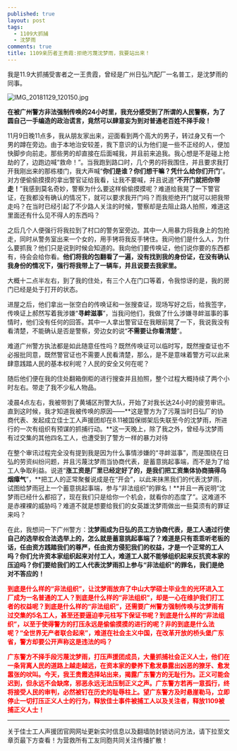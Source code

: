 ```yaml
---
published: true
layout: post
tags:
  - 1109大抓捕
  - 沈梦雨
comments: true
title: 1109亲历者王贵霞:拒绝污蔑沈梦雨，我要站出来！
---
```


我是11.9大抓捕受害者之一王贵霞，曾经是广州日弘汽配厂一名普工，是沈梦雨的同事。

<img src="https://i.loli.net/2018/11/29/5bffd3a695cd4.jpg" alt="IMG_20181129_120150.jpg" title="IMG_20181129_120150.jpg" />

**在被广州警方非法强制传唤的24小时里，我充分感受到了所谓的人民警察，为了圆自己一手编造的政治谎言，竟然可以肆意妄为到对普通老百姓不择手段！**

11月9日晚11点多，我从朋友家出来，迎面看到两个高大的男子，转过身又有一个男的蹲在旁边。由于本地治安较差，我下意识的认为他们是一些不正经的人，便加快脚步向前走。那些男的却直接在后面喊我，并且前来追我。我心想是不是碰上抢劫的了，边跑边喊“救命！”。当我跑到路口时，几个男的将我围住，并且要求我打开我刚出来的那栋楼门，我大声喊“**你们是谁？你们想干嘛？凭什么给你们开门**”。对方便偷偷摸摸的拿出警官证给我看，让我不要喊，并且说道“**不开门就把你带走！**”我感到莫名奇妙，警察为什么要这样偷偷摸摸呢？难道给我晃了一下警官证，在我都没有确认的情况下，就可以要求我开门吗？而我拒绝开门就可以把我带走吗？在当时已经引起了不少路人关注的时候，警察却是去阻止路人拍照，难道这里面还有什么见不得人的东西吗？

之后几个人便强行将我拉到了村口的警务室旁边。其中一人用暴力将我身上的包抢走，同时从警务室出来一个女的，用手铐将我反手铐住。我问他们是什么人，为什么要抓我？他们只是说到时候会知道的。我向他们要传唤证，他们说你要的东西都有，待会会给你看。**他们将我的包翻看了一遍，没有找到我的身份证，在没有确认我身份的情况下，强行将我带上了一辆车，并且说要去我家里。**

大概十二点半左右，到了我的住处，有三个人在门口等着，令我惊讶的是，我的房门已经是处于打开的状态。

进屋之后，他们拿出一张空白的传唤证和一张搜查证，现场写好之后，给我签字，传唤证上郝然写着我涉嫌“**寻衅滋事**”，当我问他们，我做了什么涉嫌寻衅滋事的事情时，他们没有任何的回答。其中一人拿出警官证在我眼前晃了一下，我说我没有看清楚，不能确认是否是警察，旁边女的说“**不需要让你看清楚**”。

难道广州警方执法都是如此随意任性吗？既然传唤证可以临时写，既然搜查证也不必报批同意，既然警官证也不需要人民看清楚，那么，是不是意味着警方可以此来肆意践踏人民的基本权利呢？人民的安全又何在呢？

随后他们便在我的住处翻箱倒柜的进行搜查并且拍照，整个过程大概持续了两个小时左右。带走了我不少私人物品。

凌晨4点左右，我被带到了黄埔区刑警大队，开始了对我长达24小时的疲劳审讯。直到这时候，我才知道我被传唤的原因——**这是警方为了污蔑当时日弘厂的协商代表、发起成立佳士工人声援团却在8.11被国保绑架后失联至今的沈梦雨，所进行的一次有组织有预谋的抓捕行动。**这一天晚上，除了我之外，曾经与沈梦雨有过交集的其他四名工人，也遭受到了警方一样的暴力对待

在整个审讯过程完全没有提到我是因为什么事情涉嫌的“寻衅滋事”，而是围绕在日弘的劳资纠纷问题，并且污蔑沈梦雨当协商代表，是蓄意挑起事端，而不是为了给工人争取利益。说道“**涨工资是厂里已经定好了的，是我们把工资集体协商搞得乌烟瘴气**”，**把工人的正常聚餐说成是在“开会”，以此来抹黑我们的代表沈梦雨，试图给梦雨冠上一个蓄意挑起事端，参与“非法组织”的罪名！**并且一再说明“沈梦雨已经什么都招了，现在我们只是给你一个机会，就看你的态度了”。这难道不是赤裸裸的威胁吗？难道不就是想要给我们的女英雄沈梦雨做出一些莫须有的罪证来吗？

在此，我想问一下广州警方：**沈梦雨成为日弘的员工方协商代表，是工人通过行使自己的选举权合法选举上的，怎么就是蓄意挑起事端了？难道是只有乖乖听老板的话，任由资方践踏我们的尊严，任由资方侵犯我们的权益，才是一个正常的工人吗？你们允许资本家组织起来对付工人，难道工人就不能够组织起来反抗资本家的压迫吗？你们要给我们的工人代表沈梦雨扣上参与“非法组织”的罪名，我们是绝对不答应的！**

<span style="color: #ff0000;"><strong>到底是什么样的“非法组织”，让沈梦雨放弃了中山大学硕士毕业生的光环进入工厂成为一名普通的工人？到底是什么样的“非法组织”，却是一心在维护我们打工者的权益呢？到底是什么样的“非法组织”，还需要广州警方强制传唤与沈梦雨有过交集的5名工人，甚至还要逼迫李元柱写下保证书呢？到底是什么样的“非法组织”，以至于使得警方的打压永远是偷偷摸摸的进行的呢？非的到底是什么法呢？“全世界无产者联合起来”，难道在社会主义中国，在改革开放的桥头堡广东省，警方却要公开声称这是违法的吗？</strong></span>

<span style="color: #ff0000;"><strong>广东警方不择手段污蔑沈梦雨，打压声援团成员，大量抓捕社会正义人士，他们在一条背离人民的道路上越走越远，在资本家的豢养下愈发暴露出凶恶的獠牙、愈发嚣张的吠叫。今天，我王贵霞选择站出来，揭露广东警方的无耻行为。正义可能会迟到，但永远不会缺席，邪恶永远无法压制正义之声。广东警方若再一意孤行，终将接受人民的审判，必然被钉在历史的耻辱柱上。望广东警方及时悬崖勒马，立即停止一切打压正义人士的行为，释放佳士事件被捕工人以及关注者，释放1109被捕正义人士！</strong></span>

---
关于佳士工人声援团官网网址更新实时信息以及翻墙防封锁访问方法，请下拉至文章页最下方查看！为营救所有工友同胞共同关注传播扩散！

